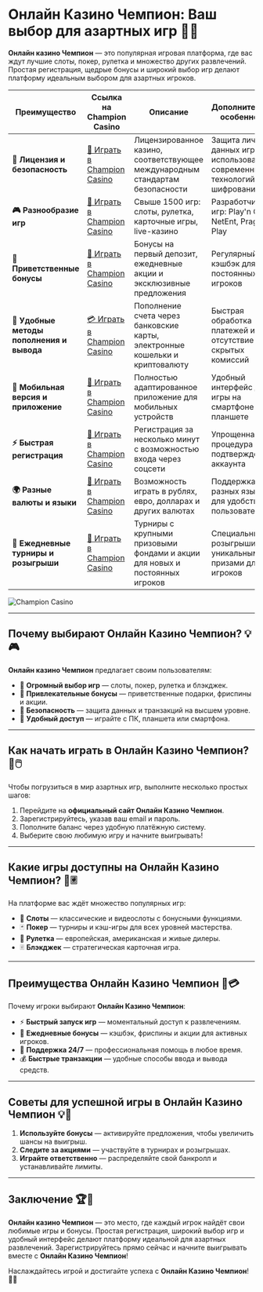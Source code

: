 # Онлайн Казино Чемпион: Ваш выбор для азартных игр 🎰🌟

**Онлайн казино Чемпион** — это популярная игровая платформа, где вас ждут лучшие слоты, покер, рулетка и множество других развлечений. Простая регистрация, щедрые бонусы и широкий выбор игр делают платформу идеальным выбором для азартных игроков.

| **Преимущество**                      | **Ссылка на Champion Casino**              | **Описание**                                       | **Дополнительные особенности**                     |
|----------------------------------------|--------------------------------------------|--------------------------------------------------|--------------------------------------------------|
| **🎰 Лицензия и безопасность**         | [💎 Играть в Champion Casino](https://temon-gter.cfd/go/lRq?p80412p304504pcc44t17455) | Лицензированное казино, соответствующее международным стандартам безопасности | Защита личных данных игроков с использованием современных технологий шифрования |
| **🎮 Разнообразие игр**                | [🎉 Играть в Champion Casino](https://temon-gter.cfd/go/lRq?p80412p304504pcc44t17455) | Свыше 1500 игр: слоты, рулетка, карточные игры, live-казино | Разработчики игр: Play'n GO, NetEnt, Pragmatic Play |
| **🎁 Приветственные бонусы**          | [🎯 Играть в Champion Casino](https://temon-gter.cfd/go/lRq?p80412p304504pcc44t17455) | Бонусы на первый депозит, ежедневные акции и эксклюзивные предложения | Регулярный кэшбэк для постоянных игроков |
| **💸 Удобные методы пополнения и вывода** | [💳 Играть в Champion Casino](https://temon-gter.cfd/go/lRq?p80412p304504pcc44t17455) | Пополнение счета через банковские карты, электронные кошельки и криптовалюту | Быстрая обработка платежей и отсутствие скрытых комиссий |
| **📱 Мобильная версия и приложение**   | [🚀 Играть в Champion Casino](https://temon-gter.cfd/go/lRq?p80412p304504pcc44t17455) | Полностью адаптированное приложение для мобильных устройств | Удобный интерфейс для игры на смартфоне или планшете |
| **⚡ Быстрая регистрация**             | [🔑 Играть в Champion Casino](https://temon-gter.cfd/go/lRq?p80412p304504pcc44t17455) | Регистрация за несколько минут с возможностью входа через соцсети | Упрощенная процедура подтверждения аккаунта |
| **🌍 Разные валюты и языки**           | [💸 Играть в Champion Casino](https://temon-gter.cfd/go/lRq?p80412p304504pcc44t17455) | Возможность играть в рублях, евро, долларах и других валютах | Поддержка разных языков для удобства пользователей |
| **🏅 Ежедневные турниры и розыгрыши**  | [🎲 Играть в Champion Casino](https://temon-gter.cfd/go/lRq?p80412p304504pcc44t17455) | Турниры с крупными призовыми фондами и акции для новых и постоянных игроков | Специальные розыгрыши с уникальными призами для VIP-игроков |

![Champion Casino](https://pik.org.ua/wp-content/uploads/2023/01/champion-casino01.png)

---

## Почему выбирают Онлайн Казино Чемпион? 💡🎮

**Онлайн казино Чемпион** предлагает своим пользователям:

- 🎰 **Огромный выбор игр** — слоты, покер, рулетка и блэкджек.
- 🎁 **Привлекательные бонусы** — приветственные подарки, фриспины и акции.
- 🔐 **Безопасность** — защита данных и транзакций на высшем уровне.
- 📱 **Удобный доступ** — играйте с ПК, планшета или смартфона.

---

## Как начать играть в Онлайн Казино Чемпион? 🚀🖱️

Чтобы погрузиться в мир азартных игр, выполните несколько простых шагов:

1. Перейдите на **официальный сайт Онлайн Казино Чемпион**.
2. Зарегистрируйтесь, указав ваш email и пароль.
3. Пополните баланс через удобную платёжную систему.
4. Выберите свою любимую игру и начните выигрывать!

---

## Какие игры доступны на Онлайн Казино Чемпион? 🎡🃠

На платформе вас ждёт множество популярных игр:

- 🎰 **Слоты** — классические и видеослоты с бонусными функциями.
- 🃏 **Покер** — турниры и кэш-игры для всех уровней мастерства.
- 🎡 **Рулетка** — европейская, американская и живые дилеры.
- 🃠 **Блэкджек** — стратегическая карточная игра.

---

## Преимущества Онлайн Казино Чемпион 🌟💳

Почему игроки выбирают **Онлайн Казино Чемпион**:

- ⚡ **Быстрый запуск игр** — моментальный доступ к развлечениям.
- 🎀 **Ежедневные бонусы** — кэшбэк, фриспины и акции для активных игроков.
- 💬 **Поддержка 24/7** — профессиональная помощь в любое время.
- 💰 **Быстрые транзакции** — удобные способы ввода и вывода средств.

---

## Советы для успешной игры в Онлайн Казино Чемпион 💡🎯

1. **Используйте бонусы** — активируйте предложения, чтобы увеличить шансы на выигрыш.
2. **Следите за акциями** — участвуйте в турнирах и розыгрышах.
3. **Играйте ответственно** — распределяйте свой банкролл и устанавливайте лимиты.

---

## Заключение 🏆🎉

**Онлайн казино Чемпион** — это место, где каждый игрок найдёт свои любимые игры и бонусы. Простая регистрация, широкий выбор игр и удобный интерфейс делают платформу идеальной для азартных развлечений. Зарегистрируйтесь прямо сейчас и начните выигрывать вместе с **Онлайн Казино Чемпион**!

Наслаждайтесь игрой и достигайте успеха с **Онлайн Казино Чемпион**! 🎰🌟
